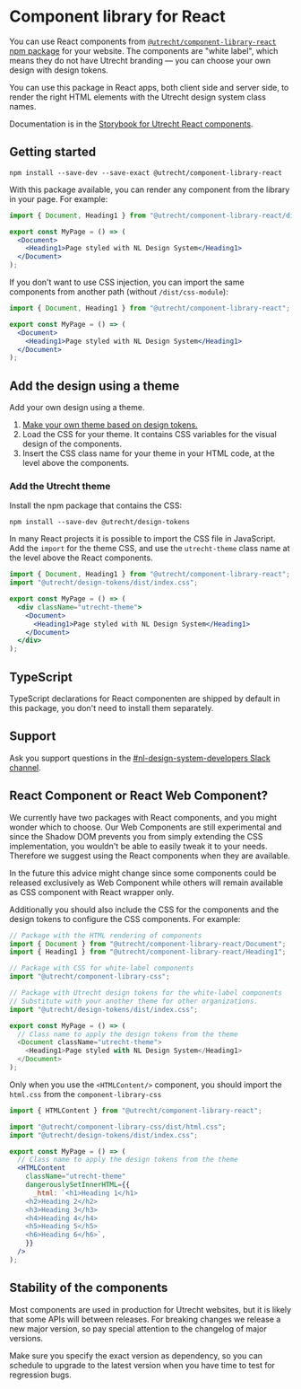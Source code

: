 <!-- @license CC0-1.0 -->

# Component library for React

You can use React components from [`@utrecht/component-library-react` npm package](https://www.npmjs.com/package/@utrecht/component-library-react) for your website. The components are "white label", which means they do not have Utrecht branding — you can choose your own design with design tokens.

You can use this package in React apps, both client side and server side, to render the right HTML elements with the Utrecht design system class names.

Documentation is in the [Storybook for Utrecht React components](http://nl-design-system.github.io/utrecht/storybook-react/).

## Getting started

```shell
npm install --save-dev --save-exact @utrecht/component-library-react
```

With this package available, you can render any component from the library in your page. For example:

```jsx
import { Document, Heading1 } from "@utrecht/component-library-react/dist/css-module";

export const MyPage = () => (
  <Document>
    <Heading1>Page styled with NL Design System</Heading1>
  </Document>
);
```

If you don't want to use CSS injection, you can import the same components from another path (without `/dist/css-module`):

```jsx
import { Document, Heading1 } from "@utrecht/component-library-react";

export const MyPage = () => (
  <Document>
    <Heading1>Page styled with NL Design System</Heading1>
  </Document>
);
```

## Add the design using a theme

Add your own design using a theme.

1. [Make your own theme based on design tokens.](https://nldesignsystem.nl/handboek/developer/thema-maken/)
2. Load the CSS for your theme. It contains CSS variables for the visual design of the components.
3. Insert the CSS class name for your theme in your HTML code, at the level above the components.

### Add the Utrecht theme

Install the npm package that contains the CSS:

```shell
npm install --save-dev @utrecht/design-tokens
```

In many React projects it is possible to import the CSS file in JavaScript. Add the `import` for the theme CSS, and use the `utrecht-theme` class name at the level above the React components.

```jsx
import { Document, Heading1 } from "@utrecht/component-library-react";
import "@utrecht/design-tokens/dist/index.css";

export const MyPage = () => (
  <div className="utrecht-theme">
    <Document>
      <Heading1>Page styled with NL Design System</Heading1>
    </Document>
  </div>
);
```

## TypeScript

TypeScript declarations for React componenten are shipped by default in this package, you don't need to install them separately.

## Support

Ask you support questions in the [#nl-design-system-developers Slack channel](https://codefornl.slack.com/archives/C01DAT4TRPF).

## React Component or React Web Component?

We currently have two packages with React components, and you might wonder which to choose. Our Web Components are still experimental and since the Shadow DOM prevents you from simply extending the CSS implementation, you wouldn't be able to easily tweak it to your needs. Therefore we suggest using the React components when they are available.

In the future this advice might change since some components could be released exclusively as Web Component while others will remain available as CSS component with React wrapper only.

Additionally you should also include the CSS for the components and the design tokens to configure the CSS components. For example:

```js
// Package with the HTML rendering of components
import { Document } from "@utrecht/component-library-react/Document";
import { Heading1 } from "@utrecht/component-library-react/Heading1";

// Package with CSS for white-label components
import "@utrecht/component-library-css";

// Package with Utrecht design tokens for the white-label components
// Substitute with your another theme for other organizations.
import "@utrecht/design-tokens/dist/index.css";

export const MyPage = () => (
  // Class name to apply the design tokens from the theme
  <Document className="utrecht-theme">
    <Heading1>Page styled with NL Design System</Heading1>
  </Document>
);
```

Only when you use the `<HTMLContent/>` component, you should import the `html.css` from the `component-library-css`

```jsx
import { HTMLContent } from "@utrecht/component-library-react";

import "@utrecht/component-library-css/dist/html.css";
import "@utrecht/design-tokens/dist/index.css";

export const MyPage = () => (
  // Class name to apply the design tokens from the theme
  <HTMLContent
    className="utrecht-theme"
    dangerouslySetInnerHTML={{
      _html: `<h1>Heading 1</h1>
    <h2>Heading 2</h2>
    <h3>Heading 3</h3>
    <h4>Heading 4</h4>
    <h5>Heading 5</h5>
    <h6>Heading 6</h6>`,
    }}
  />
);
```

## Stability of the components

Most components are used in production for Utrecht websites, but it is likely that some APIs will between releases. For breaking changes we release a new major version, so pay special attention to the changelog of major versions.

Make sure you specify the exact version as dependency, so you can schedule to upgrade to the latest version when you have time to test for regression bugs.
